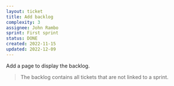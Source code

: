 ```yaml
---
layout: ticket
title: Add backlog
complexity: 3
assignee: John Rambo
sprint: First sprint
status: DONE
created: 2022-11-15
updated: 2022-12-09
---
```

Add a page to display the backlog.

> The backlog contains all tickets that are not linked to a sprint.
